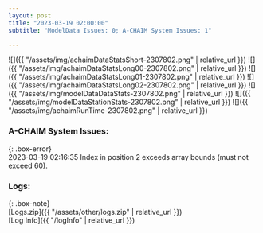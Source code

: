 ```yaml
---
layout: post
title: "2023-03-19 02:00:00"
subtitle: "ModelData Issues: 0; A-CHAIM System Issues: 1"

---
```


![]({{ "/assets/img/achaimDataStatsShort-2307802.png" | relative_url }})
![]({{ "/assets/img/achaimDataStatsLong00-2307802.png" | relative_url }})
![]({{ "/assets/img/achaimDataStatsLong01-2307802.png" | relative_url }})
![]({{ "/assets/img/achaimDataStatsLong02-2307802.png" | relative_url }})
![]({{ "/assets/img/modelDataDataStats-2307802.png" | relative_url }})
![]({{ "/assets/img/modelDataStationStats-2307802.png" | relative_url }})
![]({{ "/assets/img/achaimRunTime-2307802.png" | relative_url }})


### A-CHAIM System Issues:  
  
{: .box-error}  
2023-03-19 02:16:35 Index in position 2 exceeds array bounds (must not exceed 60).  

### Logs:  
  
{: .box-note}  
[Logs.zip]({{ "/assets/other/logs.zip" | relative_url }})  
[Log Info]({{ "/logInfo" | relative_url }})  

